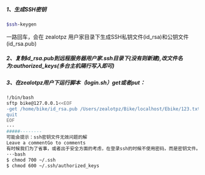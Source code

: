 #####  1、生成SSH密钥
```bash
$ssh-keygen
```
一路回车，会在 zealotpz 用户家目录下生成SSH私钥文件(id_rsa)和公钥文件(id_rsa.pub)
#####  2、复制id_rsa.pub到远程服务器用户家.ssh目录下(没有则新建),改文件名为:authorized_keys(多台主机隔行写入即可)
#####  3、在zealotpz用户下运行脚本（login.sh）get或者put：
```bash
!/bin/bash
sftp bike@127.0.0.1<<EOF
-get /home/bike/id_rsa.pub /Users/zealotpz/Bike/localhost/Ebike/123.txt
quit
EOF
···
#####--------
可能会提示：ssh密钥文件无效问题的解
Leave a commentGo to comments
有时候我们为了省事，或者出于安全方面的考虑，在登录ssh的时候不使用密码，而是密钥文件。而有些发行版的/etc/ssh/sshd_config里，StrictModes默认被设定为yes，这可能会导致密钥文件不被接受的问题。解决方法也很简单，就是设置好相关目录的权限：
···bash
$ chmod 700 ~/.ssh
$ chmod 600 ~/.ssh/authorized_keys
```
